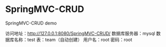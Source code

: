 SpringMVC-CRUD
==============

SpringMVC-CRUD demo

访问地址：http://127.0.0.1:8080/SpringMVC-CRUD/
数据库服务器：mysql
数据库名称：test
表：team（自动创建）
用户名：root
密码：root
